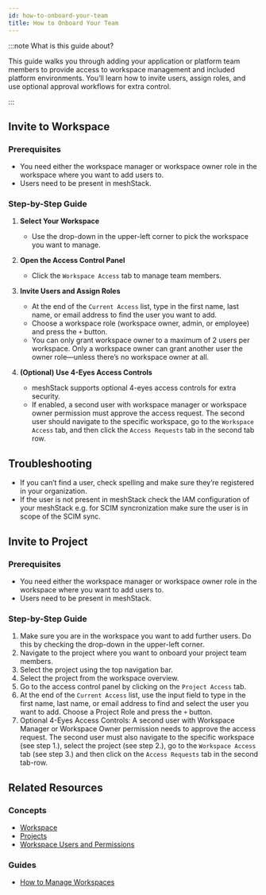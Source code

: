 ```yaml
---
id: how-to-onboard-your-team
title: How to Onboard Your Team
---
```


:::note What is this guide about?

This guide walks you through adding your application or platform team members to provide access to workspace management and included platform environments. You’ll learn how to invite users, assign roles, and use optional approval workflows for extra control.

:::

## Invite to Workspace

### Prerequisites

- You need either the workspace manager or workspace owner role in the workspace where you want to add users to.
- Users need to be present in meshStack.

### Step-by-Step Guide

1. **Select Your Workspace**
   - Use the drop-down in the upper-left corner to pick the workspace you want to manage.

2. **Open the Access Control Panel**
   - Click the `Workspace Access` tab to manage team members.

3. **Invite Users and Assign Roles**
   - At the end of the `Current Access` list, type in the first name, last name, or email address to find the user you want to add.
   - Choose a workspace role (workspace owner, admin, or employee) and press the `+` button.
   - You can only grant workspace owner to a maximum of 2 users per workspace. Only a workspace owner can grant another user the owner role—unless there’s no workspace owner at all.

4. **(Optional) Use 4-Eyes Access Controls**
   - meshStack supports optional 4-eyes access controls for extra security.
   - If enabled, a second user with workspace manager or workspace owner permission must approve the access request. The second user should navigate to the specific workspace, go to the `Workspace Access` tab, and then click the `Access Requests` tab in the second tab row.

## Troubleshooting

- If you can’t find a user, check spelling and make sure they’re registered in your organization.
- If the user is not present in meshStack check the IAM configuration of your meshStack e.g. for SCIM syncronization make sure the user is in scope of the SCIM sync.

## Invite to Project

### Prerequisites

- You need either the workspace manager or workspace owner role in the workspace where you want to add users to.
- Users need to be present in meshStack.

### Step-by-Step Guide

1. Make sure you are in the workspace you want to add further users. Do this by checking the drop-down in the upper-left corner.
2. Navigate to the project where you want to onboard your project team members.
3. Select the project using the top navigation bar.
4. Select the project from the workspace overview.
5. Go to the access control panel by clicking on the `Project Access` tab.
6. At the end of the `Current Access` list, use the input field to type in the first name, last name, or email address to find and select the user you want to add. Choose a Project Role and press the `+` button.
7. Optional 4-Eyes Access Controls: A second user with Workspace Manager or Workspace Owner permission needs to approve the access request. The second user must also navigate to the specific workspace (see step 1.), select the project (see step 2.), go to the `Workspace Access` tab (see step 3.) and then click on the `Access Requests` tab in the second tab-row.

## Related Resources

### Concepts

- [Workspace](../../concepts/workspace.md)
- [Projects](../../concepts/project.md)
- [Workspace Users and Permissions](../../concepts/users-and-groups.md#workspace-users-and-permissions)

### Guides

- [How to Manage Workspaces](../core/how-to-manage-a-workspace.md)
